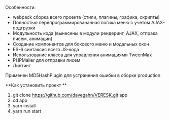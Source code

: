 Особенности:

- webpack сборка всего проекта (стили, плагины, графика, скрипты)
- Полностью перепрограммировананная логика меню с учетом AJAX-подгрузки
- Модульность кода (вынесены в модули рендеринг, AJAX, отпрака писем, анимации)
- Создание компонентов для бокового меню и модальных окон
- ES-6 синтаксис всего JS-кода
- Использование класса для управления анимациями TweenMax
- PHPMailer для отправки писем
- Линтинг


Применен MD5HashPlugin для устранения ошибки в сборке production


**Как установить проект **

1. git clone https://github.com/davegahn/VERESK.git app
2. cd app
3. yarn install
4. yarn run start
